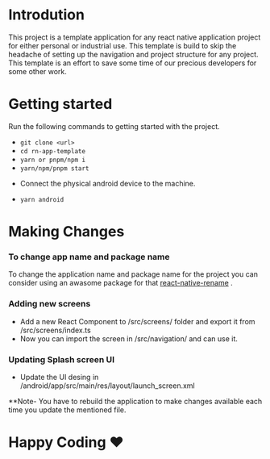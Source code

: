 # Introdution

This project is a template application for any react native application project for either personal or industrial use. This template is build to skip the headache of setting up the navigation and project structure for any project. This template is an effort to save some time of our precious developers for some other work.

# Getting started
Run the following commands to getting started with the project.

* ``` git clone <url> ```
* ``` cd rn-app-template ```
* ``` yarn or pnpm/npm i ```
* ``` yarn/npm/pnpm start ```
- Connect the physical android device to the machine. 
* ``` yarn android ```

# Making Changes

### To change app name and package name 
To change the application name and package name for the project you can consider using an awasome package for that [react-native-rename](https://www.npmjs.com/package/react-native-rename) .

### Adding new screens
- Add a new React Component to /src/screens/ folder and export it from /src/screens/index.ts
- Now you can import the screen in /src/navigation/ and can use it.

### Updating Splash screen UI
- Update the UI desing in /android/app/src/main/res/layout/launch_screen.xml

**Note- You have to rebuild the application to make changes available each time you update the mentioned file.


# Happy Coding ❤️